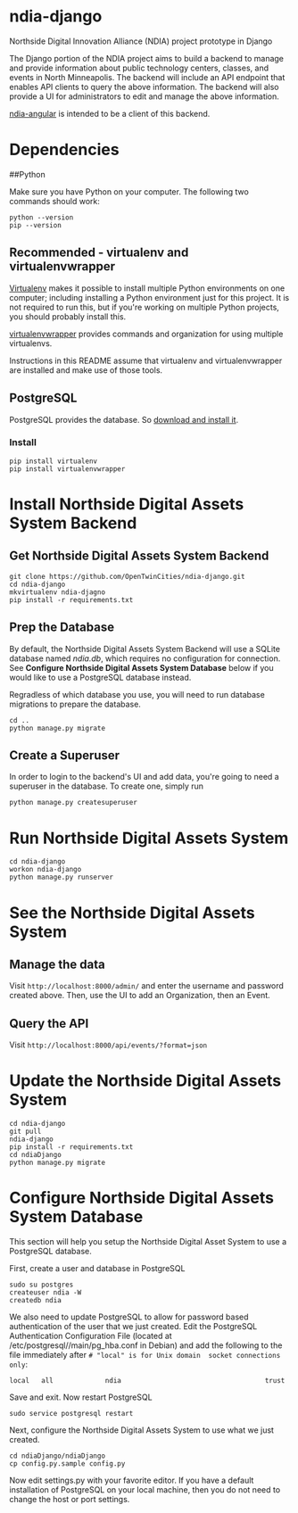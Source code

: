 ndia-django
===========

Northside Digital Innovation Alliance (NDIA) project prototype in Django

The Django portion of the NDIA project aims to build a backend to manage and
provide information about public technology centers, classes, and events in
North Minneapolis. The backend will include an API endpoint that enables API
clients to query the above information. The backend will also provide a UI for
administrators to edit and manage the above information.

[ndia-angular](https://github.com/OpenTwinCities/ndia-angular) is intended to
be a client of this backend.

Dependencies
============

##Python

Make sure you have Python on your computer. The following two commands should work:

```
python --version
pip --version
```

## Recommended - virtualenv and virtualenvwrapper

[Virtualenv](https://virtualenv.readthedocs.org/en/latest/) makes it possible 
to install multiple Python environments on one computer; including installing a 
Python environment just for this project. It is not required to run this, but
if you're working on multiple Python projects, you should probably install this.

[virtualenvwrapper](https://virtualenvwrapper.readthedocs.org/en/latest/) 
provides commands and organization for using multiple virtualenvs.

Instructions in this README assume that virtualenv and virtualenvwrapper are
installed and make use of those tools.

## PostgreSQL

PostgreSQL provides the database. So 
[download and install it](http://www.postgresql.org/download/).

### Install

```
pip install virtualenv
pip install virtualenvwrapper
```

Install Northside Digital Assets System Backend
===============================================

## Get Northside Digital Assets System Backend

```
git clone https://github.com/OpenTwinCities/ndia-django.git
cd ndia-django
mkvirtualenv ndia-djagno
pip install -r requirements.txt
```

## Prep the Database

By default, the Northside Digital Assets System Backend will use a SQLite 
database named *ndia.db*, which requires no configuration for connection. See
**Configure Northside Digital Assets System Database** below if you would like
to use a PostgreSQL database instead.

Regradless of which database you use, you will need to run database migrations
to prepare the database.

```
cd ..
python manage.py migrate
```

## Create a Superuser

In order to login to the backend's UI and add data, you're going to need a
superuser in the database. To create one, simply run

```
python manage.py createsuperuser
```


Run Northside Digital Assets System
===================================

```
cd ndia-django
workon ndia-django
python manage.py runserver
```


See the Northside Digital Assets System
=======================================

## Manage the data

Visit `http://localhost:8000/admin/` and enter the username and password
created above. Then, use the UI to add an Organization, then an Event.

## Query the API

Visit `http://localhost:8000/api/events/?format=json`

Update the Northside Digital Assets System
==========================================

```
cd ndia-django
git pull
ndia-django
pip install -r requirements.txt
cd ndiaDjango
python manage.py migrate
```

Configure Northside Digital Assets System Database
==================================================

This section will help you setup the Northside Digital Asset System to use
a PostgreSQL database.

First, create a user and database in PostgreSQL

```
sudo su postgres
createuser ndia -W
createdb ndia
```

We also need to update PostgreSQL to allow for password based authentication of
the user that we just created. Edit the PostgreSQL Authentication Configuration
File (located at /etc/postgresql/<version>/main/pg_hba.conf in Debian) and
add the following to the file immediately after `# "local" is for Unix domain 
socket connections only`:

```
local   all             ndia                                    trust
```

Save and exit. Now restart PostgreSQL

```
sudo service postgresql restart
```

Next, configure the Northside Digital Assets System to use what we just 
created.

```
cd ndiaDjango/ndiaDjango
cp config.py.sample config.py
```

Now edit settings.py with your favorite editor. If you have a default 
installation of PostgreSQL on your local machine, then you do not need to change
the host or port settings. 
